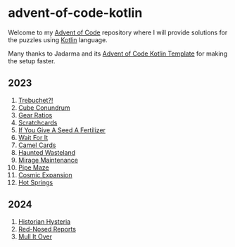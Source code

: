 # advent-of-code-kotlin

Welcome to my [Advent of Code][aoc] repository where I will provide solutions for the puzzles using [Kotlin][kotlin] language.

Many thanks to Jadarma and its [Advent of Code Kotlin Template][template] for making the setup faster.

## 2023
1. [Trebuchet?!](https://github.com/piurizza/advent-of-code-kotlin/blob/main/solutions/aockt/y2023/Y2023D01.kt)
2. [Cube Conundrum](https://github.com/piurizza/advent-of-code-kotlin/blob/main/solutions/aockt/y2023/Y2023D02.kt)
3. [Gear Ratios](https://github.com/piurizza/advent-of-code-kotlin/blob/main/solutions/aockt/y2023/Y2023D03.kt)
4. [Scratchcards](https://github.com/piurizza/advent-of-code-kotlin/blob/main/solutions/aockt/y2023/Y2023D04.kt)
5. [If You Give A Seed A Fertilizer](https://github.com/piurizza/advent-of-code-kotlin/blob/main/solutions/aockt/y2023/Y2023D05.kt)
6. [Wait For It](https://github.com/piurizza/advent-of-code-kotlin/blob/main/solutions/aockt/y2023/Y2023D06.kt)
7. [Camel Cards](https://github.com/piurizza/advent-of-code-kotlin/blob/main/solutions/aockt/y2023/Y2023D07.kt)
8. [Haunted Wasteland](https://github.com/piurizza/advent-of-code-kotlin/blob/main/solutions/aockt/y2023/Y2023D08.kt)
9. [Mirage Maintenance](https://github.com/piurizza/advent-of-code-kotlin/blob/main/solutions/aockt/y2023/Y2023D09.kt)
10. [Pipe Maze](https://github.com/piurizza/advent-of-code-kotlin/blob/main/solutions/aockt/y2023/Y2023D10.kt)
11. [Cosmic Expansion](https://github.com/piurizza/advent-of-code-kotlin/blob/main/solutions/aockt/y2023/Y2023D11.kt)
12. [Hot Springs](https://github.com/piurizza/advent-of-code-kotlin/blob/main/solutions/aockt/y2023/Y2023D12.kt)

## 2024
1. [Historian Hysteria](https://github.com/piurizza/advent-of-code-kotlin/blob/main/solutions/aockt/y2024/Y2024D01.kt)
2. [Red-Nosed Reports](https://github.com/piurizza/advent-of-code-kotlin/blob/main/solutions/aockt/y2024/Y2024D02.kt)
3. [Mull It Over](https://github.com/piurizza/advent-of-code-kotlin/blob/main/solutions/aockt/y2024/Y2024D03.kt)


[aoc]: https://adventofcode.com
[github]: https://github.com/piurizza
[kotlin]: https://kotlinlang.org
[template]: https://github.com/Jadarma/advent-of-code-kotlin-template